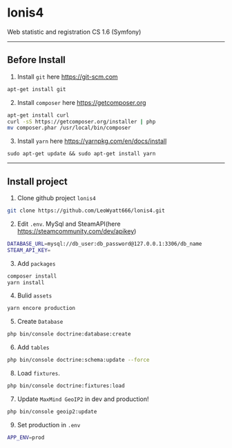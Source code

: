 # lonis4
Web statistic and registration CS 1.6 (Symfony)

***

## Before Install
1. Install `git` here https://git-scm.com
```bash
apt-get install git
```
2. Install `composer` here https://getcomposer.org
```bash
apt-get install curl
curl -sS https://getcomposer.org/installer | php
mv composer.phar /usr/local/bin/composer
```
3. Install `yarn` here https://yarnpkg.com/en/docs/install
```
sudo apt-get update && sudo apt-get install yarn
```

***

## Install project

1. Clone github project `lonis4`
```bash
git clone https://github.com/LeoWyatt666/lonis4.git
```
2. Edit `.env`. MySql and SteamAPI(here https://steamcommunity.com/dev/apikey)
```bash
DATABASE_URL=mysql://db_user:db_password@127.0.0.1:3306/db_name
STEAM_API_KEY= 
```
3. Add `packages`
```bash
composer install
yarn install
```
4. Bulid `assets`
```bash
yarn encore production
```
5. Create `Database`
```bash
php bin/console doctrine:database:create
```
6. Add `tables`
```bash
php bin/console doctrine:schema:update --force
```
8. Load `fixtures`.
```bash
php bin/console doctrine:fixtures:load
```
7. Update `MaxMind GeoIP2` in dev and production!
```bash
php bin/console geoip2:update
```
9. Set production in `.env`
```bash
APP_ENV=prod
```